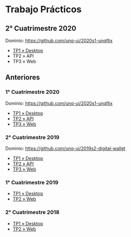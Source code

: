 # Trabajo Prácticos

## 2° Cuatrimestre 2020  

Dominio: <https://github.com/unq-ui/2020s1-unqflix>

- [TP1 » Desktop](2020s2/TP1-Desktop.md)
- TP2 » API
- TP3 » Web

## Anteriores

### 1° Cuatrimestre 2020

Dominio: <https://github.com/unq-ui/2020s1-unqflix>

- [TP1 » Desktop](2020s1/TP1-Desktop.md)
- [TP2 » API](2020s1/TP2-API.md)
- [TP3 » Web](2020s1/TP3-Web.md)

### 2° Cuatrimestre 2019

Dominio: <https://github.com/unq-ui/2019s2-digital-wallet>

- [TP1 » Desktop](2019s2/TP1-Desktop.md)
- [TP2 » API](2019s2/TP2-API.md)
- [TP3 » Web](2019s2/TP3-Web.md)

### 1° Cuatrimestre 2019

- [TP1 » Desktop](2019s1/TP1-Desktop.md)
- [TP2 » Web](2019s1/TP2-Web.md)

### 2° Cuatrimestre 2018

- [TP1 » Desktop](2018s2/TP1-Desktop.pdf)
- [TP2 » Web](2018s2/TP2-Web.pdf)
